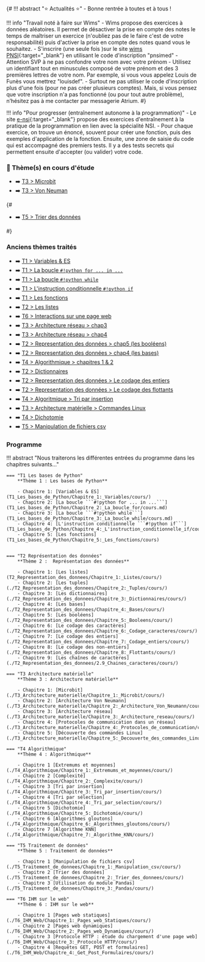 <!-- !!! abstract ":star: Actualités :star:"
    - Bonne rentrée à toutes et à tous ! -->


{#
!!! abstract ":star: Actualités :star:"
    - Bonne rentrée à toutes et à tous !



!!! info "Travail noté à faire sur Wims"
    - Wims propose des exercices à données aléatoires. Il permet de désactiver la prise en compte des notes le temps de maîtriser un exercice (n'oubliez pas de le faire c'est de votre responsabilité) puis d'activer la prise en compte des notes quand vous le souhaitez.
    - S'inscrire (une seule fois )sur le site [wims PNSI](https://wims.univ-cotedazur.fr/wims/wims.cgi?module=adm/class/classes&lang=fr&type=authparticipant&class=8170646&subclass=yes){:target="_blank"} en utilisant le code d'inscription "pnsimed"
    - Attention SVP à ne pas confondre votre nom avec votre prénom
    - Utilisez un identifiant tout en minuscules composé de votre prénom et des 3 premières lettres de votre nom. Par exemple, si vous vous appelez Louis de Funès vous mettrez "louisdef".
    - Surtout ne pas utiliser le code d'inscription plus d'une fois (pour ne pas créer plusieurs comptes). Mais, si vous pensez que votre inscription n'a pas fonctionné (ou pour tout autre problème),  n’hésitez pas à me  contacter par messagerie Atrium.
#}

!!! info "Pour progresser (entraînement autonome à la programmation)"
    - Le site [e-nsi](https://e-nsi.gitlab.io/pratique/tags/){:target="_blank"} propose des exercices d'entraînement à la pratique de la programmation en lien avec la spécialité NSI.
    - Pour chaque exercice, on trouve un énoncé, souvent pour créer une fonction, puis des exemples d'application de la fonction. Ensuite, une zone de saisie du code qui est accompagné des premiers tests. Il y a des tests secrets qui permettent ensuite d'accepter (ou valider) votre code.

### :high_brightness: Thème(s) en cours d'étude


- :arrow_right: [T3 > Microbit](T3_Architecture_materielle/Chapitre_1:_Microbit/cours/)
- :arrow_right: [T3 > Von Neuman](T3_Architecture_materielle/Chapitre_2:_Architecture_Von_Neumann/cours/)


{#







- :arrow_right: [T5 > Trier des données](T5_Traitement_de_donnees/Chapitre_2:_Trier_des_donnees/cours/)


<!-- - [Projets](./T8_Projets/1_Consignes/consignes/) -->
<!-- - Dans le thème3 Architecture matérielle: -->
<!--     - chapitre 1: Microbit -->
<!--     - chapitre 2: Architecture Von Neumann -->

#}

### Anciens thèmes traités
- :arrow_right: [T1 > Variables & ES](./T1_Les_bases_de_Python/Chapitre_1:_Variables/cours.md)
- :arrow_right: [T1 > La boucle ```#!python for ... in ...```](./T1_Les_bases_de_Python/Chapitre_2:_La_boucle_for/cours.m.md)
- :arrow_right: [T1 > La boucle ```#!python while```](./T1_Les_bases_de_Python/Chapitre_3:_La_boucle_while/cours.m.md)
- :arrow_right: [T1 > L'instruction conditionnelle ```#!python if```](./T1_Les_bases_de_Python/Chapitre_4:_L'instruction_conditionnelle_if/cours.md)
- :arrow_right: [T1 > Les fonctions](./T1_Les_bases_de_Python/Chapitre_5:_Les_fonctions/cours.md)
- :arrow_right: [T2 > Les listes](./T2_Representation_des_donnees/Chapitre_1:_Listes/cours.md)
- :arrow_right: [T6 > Interactions sur une page web](./T6_IHM_Web/Chapitre_1:_Pages_web_Statiques/cours.md)
- :arrow_right: [T3 > Architecture réseau > chap3](./T3_Architecture_materielle/Chapitre_3:_Architecture_reseau/cours.md)
- :arrow_right: [T3 > Architecture réseau > chap4](./T3_Architecture_materielle/Chapitre_4:_Protocoles_de_communication/cours.md)
- :arrow_right: [T2 > Representation des données > chap5 (les booléens)](./T2_Representation_des_donnees/Chapitre_5:_Booleens/cours.md)
- :arrow_right: [T2 > Representation des données > chap4 (les bases)](./T2_Representation_des_donnees/Chapitre_4:_Bases/cours.md)
- :arrow_right: [T4 > Algorithmique > chapitres 1 & 2](./T4_Algorithmique/Chapitre_1:_Extremums_et_moyennes/cours.md)
- :arrow_right: [T2 > Dictionnaires](././T2_Representation_des_donnees/Chapitre_3:_Dictionnaires/cours.md)
- :arrow_right: [T2 > Representation des données > Le codage des entiers](./T2_Representation_des_donnees/Chapitre_7:_Codage_entiers/cours.md)
- :arrow_right: [T2 > Representation des données > Le codage des flottants](./T2_Representation_des_donnees/Chapitre_8:_Flottants/cours.md)
- :arrow_right: [T4 > Algoritmique > Tri par insertion ](T4_Algorithmique/Chapitre_3:_Tri_par_insertion/cours/)
- :arrow_right: [T3 > Architecture matérielle > Commandes Linux](T3_Architecture_materielle/Chapitre_5:_Decouverte_des_commandes_Linux/cours/)
- :arrow_right: [T4 > Dichotomie](T4_Algorithmique/Chapitre_5:_Dichotomie/cours/)
- :arrow_right: [T5 > Manipulation de fichiers csv](T5_Traitement_de_donnees/Chapitre_1:_Manipulation_csv/cours/)







### Programme
!!! abstract "Nous traiterons les différentes entrées du programme dans les chapitres suivants…"


    === "T1 Les bases de Python"
        **Thème 1 : Les bases de Python**

        - Chapitre 1: [Variables & ES](T1_Les_bases_de_Python/Chapitre_1:_Variables/cours/)
        - Chapitre 2: [La boucle ```#!python for ... in ...```](T1_Les_bases_de_Python/Chapitre_2:_La_boucle_for/cours.md)
        - Chapitre 3: [La boucle ```#!python while```](T1_Les_bases_de_Python/Chapitre_3:_La_boucle_while/cours.md)
        - Chapitre 4: [L'instruction conditionnelle ```#!python if```](T1_Les_bases_de_Python/Chapitre_4:_L'instruction_conditionnelle_if/cours/)
        - Chapitre 5: [Les fonctions](T1_Les_bases_de_Python/Chapitre_5:_Les_fonctions/cours)


    === "T2 Représentation des données"
        **Thème 2 :  Représentation des données**

        - Chapitre 1: [Les listes](T2_Representation_des_donnees/Chapitre_1:_Listes/cours/)
        - Chapitre 2: [Les tuples](./T2_Representation_des_donnees/Chapitre_2:_Tuples/cours/)
        - Chapitre 3: [Les dictionnaires](./T2_Representation_des_donnees/Chapitre_3:_Dictionnaires/cours/)
        - Chapitre 4: [Les bases](./T2_Representation_des_donnees/Chapitre_4:_Bases/cours/)
        - Chapitre 5: [Les booléens](./T2_Representation_des_donnees/Chapitre_5:_Booleens/cours/)
        - Chapitre 6: [Le codage des caractères](./T2_Representation_des_donnees/Chapitre_6:_Codage_caracteres/cours/)
        - Chapitre 7: [Le codage des entiers](./T2_Representation_des_donnees/Chapitre_7:_Codage_entiers/cours/)
        - Chapitre 8: [Le codage des non-entiers](./T2_Representation_des_donnees/Chapitre_8:_Flottants/cours/)
        - Chapitre 9: [Les chaînes de caractères](./T2_Representation_des_donnees/2.9_Chaines_caracteres/cours/)

    === "T3 Architecture matérielle"
        **Thème 3 : Architecture matérielle**

        - Chapitre 1: [Microbit](./T3_Architecture_materielle/Chapitre_1:_Microbit/cours/)
        - Chapitre 2: [Architecture Von Neumann](./T3_Architecture_materielle/Chapitre_2:_Architecture_Von_Neumann/cours/)
        - Chapitre 3: [Architecture réseau](./T3_Architecture_materielle/Chapitre_3:_Architecture_reseau/cours/)
        - Chapitre 4: [Protocoles de communication dans un réseau](./T3_Architecture_materielle/Chapitre_4:_Protocoles_de_communication/cours/)
        - Chapitre 5: [Découverte des commandes Linux](./T3_Architecture_materielle/Chapitre_5:_Decouverte_des_commandes_Linux/cours/)

    === "T4 Algorithmique"
        **Thème 4 : Algorithmique**

        - Chapitre 1 [Extremums et moyennes](./T4_Algorithmique/Chapitre_1:_Extremums_et_moyennes/cours/)
        - Chapitre 2 [Complexité](./T4_Algorithmique/Chapitre_2:_Complexite/cours/)
        - Chapitre 3 [Tri par insertion](./T4_Algorithmique/Chapitre_3:_Tri_par_insertion/cours/)
        - Chapitre 4 [Tri par sélection](./T4_Algorithmique/Chapitre_4:_Tri_par_selection/cours/)
        - Chapitre 5 [Dichotomie](./T4_Algorithmique/Chapitre_5:_Dichotomie/cours/)
        - Chapitre 6 [Algorithmes gloutons](./T4_Algorithmique/Chapitre_6:_Algorithmes_gloutons/cours/)
        - Chapitre 7 [Algorithme KNN](./T4_Algorithmique/Chapitre_7:_Algorithme_KNN/cours/)

    === "T5 Traitement de données"
        **Thème 5 : Traitement de données**

        - Chapitre 1 [Manipulation de fichiers csv](./T5_Traitement_de_donnees/Chapitre_1:_Manipulation_csv/cours/)
        - Chapitre 2 [Trier des données](./T5_Traitement_de_donnees/Chapitre_2:_Trier_des_donnees/cours/)
        - Chapitre 3 [Utilisation du module Pandas](./T5_Traitement_de_donnees/Chapitre_3:_Pandas/cours/)

    === "T6 IHM sur le web"
        **Thème 6 : IHM sur le web**

        - Chapitre 1 [Pages web statiques](./T6_IHM_Web/Chapitre_1:_Pages_web_Statiques/cours/)
        - Chapitre 2 [Pages web dynamiques](./T6_IHM_Web/Chapitre_2:_Pages_web_Dynamiques/cours/)
        - Chapitre 3 [Protocole HTTP : étude du chargement d'une page web](./T6_IHM_Web/Chapitre_3:_Protocole_HTTP/cours/)
        - Chapitre 4 [Requêtes GET, POST et formulaires](./T6_IHM_Web/Chapitre_4:_Get_Post_Formulaires/cours/)


<!--

---------------------------STOCK--------------------------------

## Thèmes en cours d'étude :
- [Manipulation csv](./T5_Traitement_de_donnees/5.1_Manipulation_csv/cours/)
- [Codage des caractères](./T2_Representation_des_donnees/2.6_Codage_caracteres/cours/)
- [Codage des non-entiers](./T2_Representation_des_donnees/2.8_Codage_non-entiers/cours/)
- [Codage des entiers](./T2_Representation_des_donnees/2.7_Codage_entiers/cours/)
- [Tuples](./T2_Representation_des_donnees/2.2_Tuples/cours/)
- [Dichotomie](./T4_Algorithmique/4.5_Dichotomie/cours/)

!!! note "*Anciens thèmes traités*"
    - [Différentes bases](./T2_Representation_des_donnees/2.4_Bases/cours/)
    - [Booléens](./T2_Representation_des_donnees/2.5_Booleens/cours/)
    - [Algorithmes gloutons](./T4_Algorithmique/4.6_Algorithmes_gloutons/cours/)
    - [Tri par sélection](./T4_Algorithmique/4.4_Tri_par_selection/cours/)
    - [Découverte de micro:bit](./T3_Architecture_materielle/3.1_Microbit/cours/)
    - [Mise en place de GitHub](./T6_Mini-projets/Github/)
    - [Projet Pygame](./T6_Mini-projets/05_Initiation_Pygame/)
    - [GET / POST / Formulaires](./T6_IHM_Web/6.3_Get_Post_Formulaires/cours/)
    - [Protocole HTTP](./T6_IHM_Web/6.2_Protocole_HTTP/cours/)
    - [html-css-js](./T6_IHM_Web/6.1_Interactions_page_web/cours/)
    - [Protocoles réseau](./T3_Architecture_materielle/3.4_Protocoles_de_communication/cours/)
    - [Tri par insertion](./T4_Algorithmique/4.3_Tri_par_insertion/cours/)
    - [Complexité](./T4_Algorithmique/4.2_Complexite/cours/)
    - [Recherche dans un tableau](T4_Algorithmique/4.1_Extremums_et_moyennes/cours/)
    - [Listes](T2_Representation_des_donnees/2.1_Listes/cours/)
    - [Fonctions](T1_Demarrer_en_Python/1.5_Fonctions/cours/)
    -  [Instruction conditionnelle ```if```](T1_Demarrer_en_Python/1.4_Instruction_conditionnelle_if/cours/)
    -  [Boucle ```while```](T1_Demarrer_en_Python/1.3_Boucle_while/cours/)
    -  [Boucle ```for```](T1_Demarrer_en_Python/1.2_Boucle_for/cours/)
    -  [Variables](T1_Demarrer_en_Python/1.1_Variables/cours/)


  - Les Décodeuses du Numériques : [liste des présentations](./T6_Mini-projets/Décodeuses/){. target="_blank"}
    - [Trophées NSI](https://trophees-nsi.fr/){. target="_blank"}
    - **Infos orientation :**
        - [Lien](https://www.geipi-polytech.org/){. target="_blank"} vers le site des 34 écoles d'ingénieurs **publiques** du groupe GEIPI
        - [Lien](data/sujet0_geipi.pdf){. target="_blank"} vers le sujet 0 de leur épreuve NSI.



-->
